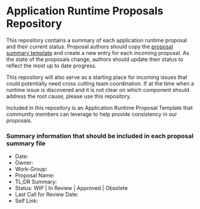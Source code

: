 # Application Runtime Proposals Repository
This repository contains a summary of each application runtime proposal and their current status. Proposal authors should copy the [proposal summary template](https://github.com/chenl23/cfar-proposals/blob/master/Proposal-summary-template.md) and create a new entry for each incoming proposal. As the state of the proposals change, authors should update their status to reflect the most up to date progress. 

This repository will also serve as a starting place for incoming issues that could potentially need cross cutting team coordination. If at the time when a runtime issue is discovered and it is not clear on which component should address the root cause, please use this repository.

Included in this repository is an Application Runtime Proposal Template that community members can leverage to help provide consistency in our proposals.

### Summary information that should be included in each proposal summary file
- Date: 
- Owner:
- Work-Group: 
- Proposal Name: 
- TL;DR Summary: 
- Status: WIP | In Review | Approved | Obsolete
- Last Call for Review Date:
- Self Link:
